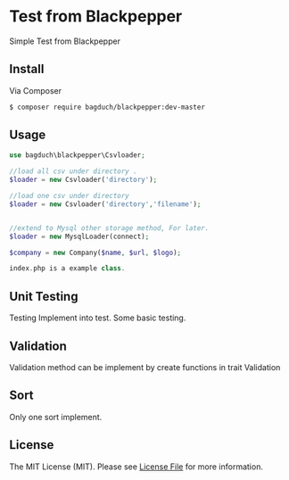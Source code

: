 # Test from Blackpepper



Simple Test from Blackpepper

## Install

Via Composer

``` bash
$ composer require bagduch/blackpepper:dev-master
```

## Usage

``` php
use bagduch\blackpepper\Csvloader;

//load all csv under directory .
$loader = new Csvloader('directory');

//load one csv under directory
$loader = new Csvloader('directory','filename');


//extend to Mysql other storage method, For later.
$loader = new MysqlLoader(connect);

$company = new Company($name, $url, $logo);

index.php is a example class.

```

## Unit Testing

Testing Implement into test. Some basic testing.

## Validation

Validation method can be implement by create functions in trait Validation

## Sort

Only one sort implement. 

## License

The MIT License (MIT). Please see [License File](LICENSE.md) for more information.


[link-packagist]:https://packagist.org/packages/bagduch/blackpepper

